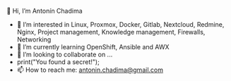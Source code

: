 👋 Hi, I’m Antonín Chadima
- 👀 I’m interested in Linux, Proxmox, Docker, Gitlab, Nextcloud, Redmine, Nginx, Project management, Knowledge management, Firewalls, Networking 
- 🌱 I’m currently learning OpenShift, Ansible and AWX
- 💞️ I’m looking to collaborate on ...
- print("You found a secret!");
- 📫 How to reach me: antonin.chadima@gmail.com
